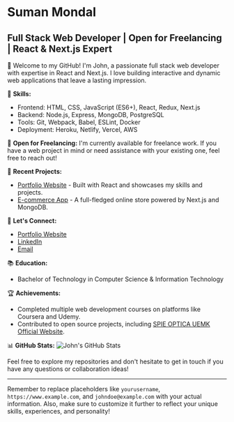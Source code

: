 
# Suman Mondal
## Full Stack Web Developer | Open for Freelancing | React & Next.js Expert

🚀 Welcome to my GitHub! I'm John, a passionate full stack web developer with expertise in React and Next.js. I love building interactive and dynamic web applications that leave a lasting impression.

🔧 **Skills:**
- Frontend: HTML, CSS, JavaScript (ES6+), React, Redux, Next.js
- Backend: Node.js, Express, MongoDB, PostgreSQL
- Tools: Git, Webpack, Babel, ESLint, Docker
- Deployment: Heroku, Netlify, Vercel, AWS

💼 **Open for Freelancing:**
I'm currently available for freelance work. If you have a web project in mind or need assistance with your existing one, feel free to reach out!

🌱 **Recent Projects:**
- [Portfolio Website](https://www.example.com) - Built with React and showcases my skills and projects.
- [E-commerce App](https://www.example.com) - A full-fledged online store powered by Next.js and MongoDB.

💌 **Let's Connect:**
- [Portfolio Website](https://www.example.com)
- [LinkedIn](https://www.linkedin.com/in/johndoe/)
- [Email](mailto:johndoe@example.com)

📚 **Education:**
- Bachelor of Technology in Computer Science & Information Technology 

🏆 **Achievements:**
- Completed multiple web development courses on platforms like Coursera and Udemy.
- Contributed to open source projects, including [SPIE OPTICA UEMK Official Website](https://spie-optica-uemk.vercel.app/).

📊 **GitHub Stats:**
![John's GitHub Stats](https://github-readme-stats.vercel.app/api?username=yourusername&show_icons=true&count_private=true)

Feel free to explore my repositories and don't hesitate to get in touch if you have any questions or collaboration ideas!

---

Remember to replace placeholders like `yourusername`, `https://www.example.com`, and `johndoe@example.com` with your actual information. Also, make sure to customize it further to reflect your unique skills, experiences, and personality!
